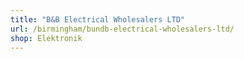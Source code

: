 ```yaml
---
title: "B&B Electrical Wholesalers LTD"
url: /birmingham/bundb-electrical-wholesalers-ltd/
shop: Elektronik
---
```

